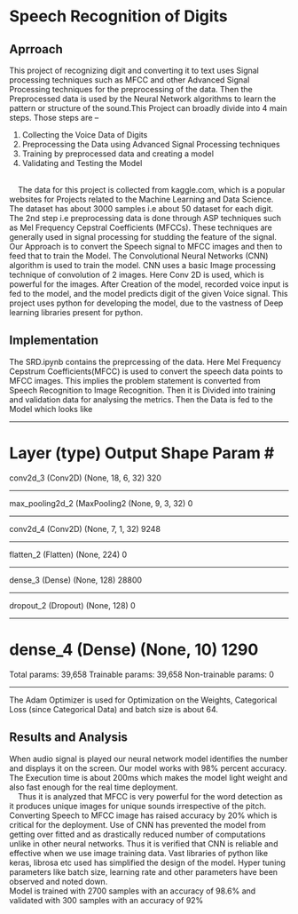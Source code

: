 # Speech Recognition of Digits
## Aprroach
This project of recognizing digit and converting it to text uses Signal processing techniques such as MFCC and other Advanced Signal Processing techniques for the preprocessing of the data. Then the Preprocessed data is used by the Neural Network algorithms to learn the pattern or structure of the sound.This Project can broadly divide into 4 main steps. Those
steps are –
1. Collecting the Voice Data of Digits
2. Preprocessing the Data using Advanced Signal Processing techniques
3. Training by preprocessed data and creating a model
4. Validating and Testing the Model
<br>
&nbsp;&nbsp;&nbsp;&nbsp;The data for this project is collected from kaggle.com, which is a popular websites for
Projects related to the Machine Learning and Data Science. The dataset has about 3000
samples i.e about 50 dataset for each digit. The 2nd step i.e preprocessing data is done
through ASP techniques such as Mel Frequency Cepstral Coefficients (MFCCs). These
techniques are generally used in signal processing for studding the feature of the signal. Our
Approach is to convert the Speech signal to MFCC images and then to feed that to train the
Model. The Convolutional Neural Networks (CNN) algorithm is used to train the model.
CNN uses a basic Image processing technique of convolution of 2 images. Here Conv 2D is
used, which is powerful for the images. After Creation of the model, recorded voice input is
fed to the model, and the model predicts digit of the given Voice signal. This project uses
python for developing the model, due to the vastness of Deep learning libraries present for
python.

## Implementation
The SRD.ipynb contains the preprcessing of the data. Here Mel Frequency Cepstrum Coefficients(MFCC) is used to convert the speech data points to MFCC images. This implies the problem statement is converted from Speech Recognition to Image Recognition. Then it is Divided into training and validation data for analysing the metrics. Then the Data is fed to the Model which looks like 
_________________________________________________________________
Layer (type)                 Output Shape              Param #   
=================================================================
conv2d_3 (Conv2D)            (None, 18, 6, 32)         320       
_________________________________________________________________
max_pooling2d_2 (MaxPooling2 (None, 9, 3, 32)          0         
_________________________________________________________________
conv2d_4 (Conv2D)            (None, 7, 1, 32)          9248      
_________________________________________________________________
flatten_2 (Flatten)          (None, 224)               0         
_________________________________________________________________
dense_3 (Dense)              (None, 128)               28800     
_________________________________________________________________
dropout_2 (Dropout)          (None, 128)               0         
_________________________________________________________________
dense_4 (Dense)              (None, 10)                1290      
=================================================================
Total params: 39,658
Trainable params: 39,658
Non-trainable params: 0
_______________________________
The Adam Optimizer is used for Optimization on the Weights, Categorical Loss (since Categorical Data) and batch size is about 64.

## Results and Analysis
When audio signal is played our neural network model identifies the number and displays it
on the screen. Our model works with 98% percent accuracy. The Execution time is about
200ms which makes the model light weight and also fast enough for the real time
deployment.
<br>
&nbsp;&nbsp;&nbsp;&nbsp;Thus it is analyzed that MFCC is very powerful for the word detection as it produces unique
images for unique sounds irrespective of the pitch. Converting Speech to MFCC image has
raised accuracy by 20% which is critical for the deployment. Use of CNN has prevented the
model from getting over fitted and as drastically reduced number of computations unlike in
other neural networks. Thus it is verified that CNN is reliable and effective when we use
image training data. Vast libraries of python like keras, librosa etc used has simplified the
design of the model. Hyper tuning parameters like batch size, learning rate and other
parameters have been observed and noted down.
<br>
Model is trained with 2700 samples with an accuracy of 98.6%
and validated with 300 samples with an accuracy of 92%


